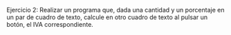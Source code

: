 Ejercicio 2: Realizar un programa que, dada una cantidad y un porcentaje en un par de cuadro de texto, calcule en otro cuadro de texto al pulsar un botón, el IVA correspondiente.
